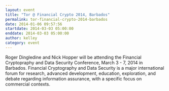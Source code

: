 ```yaml
---
layout: event
title: "Tor @ Financial Crypto 2014, Barbados"
permalink: tor-financial-crypto-2014-barbados
date: 2014-01-06 09:57:56
startdate: 2014-03-03 05:00:00
enddate: 2014-03-03 05:00:00
author: kelley
category: event
---
```


Roger Dingledine and Nick Hopper will be attending the Financial Cryptopraphy and Data Security Conference, March 3 - 7, 2014 in Barbados. Financial Cryptography and Data Security is a major international forum for research, advanced development, education, exploration, and debate regarding information assurance, with a specific focus on commercial contexts.

